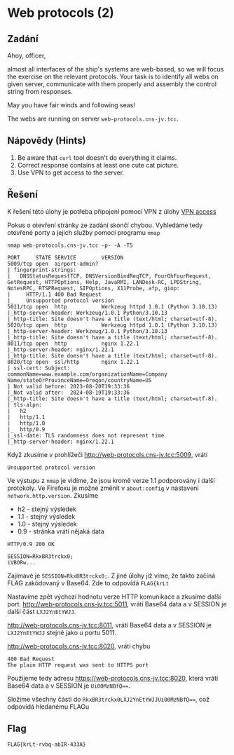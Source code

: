 # Web protocols (2)

## Zadání

Ahoy, officer,

almost all interfaces of the ship's systems are web-based, so we will focus the exercise on the relevant protocols. Your task is to identify all webs on given server, communicate with them properly and assembly the control string from responses.

May you have fair winds and following seas!

The webs are running on server `web-protocols.cns-jv.tcc`.

## Nápovědy (Hints)

1. Be aware that `curl` tool doesn't do everything it claims.
2. Correct response contains at least one cute cat picture.
3. Use VPN to get access to the server.

## Řešení

K řešení této úlohy je potřeba připojení pomocí VPN z úlohy [VPN access](../01_VPN_access/README.md)

Pokus o otevření stránky ze zadání skončí chybou. Vyhledáme tedy otevřené porty a jejich služby pomocí programu `nmap`

`nmap web-protocols.cns-jv.tcc -p- -A -T5`

```text
PORT     STATE SERVICE        VERSION
5009/tcp open  airport-admin?
| fingerprint-strings:
|   DNSStatusRequestTCP, DNSVersionBindReqTCP, FourOhFourRequest, GetRequest, HTTPOptions, Help, JavaRMI, LANDesk-RC, LPDString, NotesRPC, RTSPRequest, SIPOptions, X11Probe, afp, giop:
|     HTTP/1.1 400 Bad Request
|_    Unsupported protocol version
5011/tcp open  http           Werkzeug httpd 1.0.1 (Python 3.10.13)
|_http-server-header: Werkzeug/1.0.1 Python/3.10.13
|_http-title: Site doesn't have a title (text/html; charset=utf-8).
5020/tcp open  http           Werkzeug httpd 1.0.1 (Python 3.10.13)
|_http-server-header: Werkzeug/1.0.1 Python/3.10.13
|_http-title: Site doesn't have a title (text/html; charset=utf-8).
8011/tcp open  http           nginx 1.22.1
|_http-server-header: nginx/1.22.1
|_http-title: Site doesn't have a title (text/html; charset=utf-8).
8020/tcp open  ssl/http       nginx 1.22.1
| ssl-cert: Subject: commonName=www.example.com/organizationName=Company Name/stateOrProvinceName=Oregon/countryName=US
| Not valid before: 2023-08-20T19:33:36
|_Not valid after:  2024-08-19T19:33:36
|_http-title: Site doesn't have a title (text/html; charset=utf-8).
| tls-alpn:
|   h2
|   http/1.1
|   http/1.0
|_  http/0.9
|_ssl-date: TLS randomness does not represent time
|_http-server-header: nginx/1.22.1
```

Když zkusíme v prohlížeči <http://web-protocols.cns-jv.tcc:5009>, vrátí

`Unsupported protocol version`

Ve výstupu z `nmap` je vidíme, že jsou kromě verze 1.1 podporovány i další protokoly. Ve Firefoxu je možné změnit v `about:config` v nastavení `network.http.version`. Zkusíme

* h2 - stejný výsledek
* 1.1 - stejný výsledek
* 1.0 - stejný výsledek
* 0.9 - stránka vrátí nějaká data

```text
HTTP/0.9 200 OK

SESSION=RkxBR3trckx0;
iVBORw...
```

Zajímavé je `SESSION=RkxBR3trckx0;`. Z jiné úlohy již víme, že takto začíná FLAG zakódovaný v Base64. Zde to odpovídá
`FLAG{krLt`

Nastavíme zpět výchozí hodnotu verze HTTP komunikace a zkusíme další port. <http://web-protocols.cns-jv.tcc:5011>, vrátí Base64 data a v SESSION je další část `LXJ2YnEtYWJJ`.

<http://web-protocols.cns-jv.tcc:8011>, vrátí Base64 data a v SESSION je `LXJ2YnEtYWJJ` stejné jako u portu 5011.

<http://web-protocols.cns-jv.tcc:8020>, vrátí chybu

```text
400 Bad Request
The plain HTTP request was sent to HTTPS port
```

Použijeme tedy adresu <https://web-protocols.cns-jv.tcc:8020>, která vrátí Base64 data a v SESSION je `Ui00MzNBfQ==`.

Složíme všechny části do `RkxBR3trckx0LXJ2YnEtYWJJUi00MzNBfQ==`, což odpovídá hledanému FLAGu

## Flag

`FLAG{krLt-rvbq-abIR-433A}`
